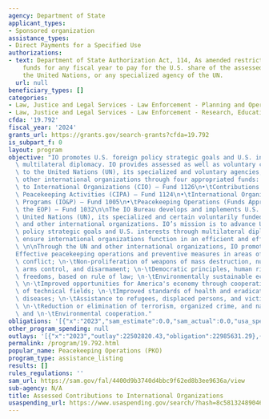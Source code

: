 ```yaml
---
agency: Department of State
applicant_types:
- Sponsored organization
assistance_types:
- Direct Payments for a Specified Use
authorizations:
- text: Department of State Authorization Act, 114, As amended restricts the use of
    funds for any fiscal year to pay for the U.S. share of the assessed budget of
    the United Nations, or any specialized agency of the UN.
  url: null
beneficiary_types: []
categories:
- Law, Justice and Legal Services - Law Enforcement - Planning and Operations
- Law, Justice and Legal Services - Law Enforcement - Research, Education, Training
cfda: '19.792'
fiscal_year: '2024'
grants_url: https://grants.gov/search-grants?cfda=19.792
is_subpart_f: 0
layout: program
objective: "IO promotes U.S. foreign policy strategic goals and U.S. interests through\
  \ multilateral diplomacy. IO provides assessed as well as voluntary contributions\
  \ to the United Nations (UN), its specialized and voluntary agencies, and certain\
  \ other international organizations through four appropriated funds: \n\n•\tContributions\
  \ to International Organizations (CIO) – Fund 1126\n•\tContributions for International\
  \ Peacekeeping Activities (CIPA) – Fund 1124\n•\tInternational Organizations and\
  \ Programs (IO&P) – Fund 1005\n•\tPeacekeeping Operations (Funds Appropriated to\
  \ the EOP) – Fund 1032\n\nThe IO Bureau develops and implements U.S. policy in the\
  \ United Nations (UN), its specialized and certain voluntarily funded agencies,\
  \ and other international organizations. IO’s mission is to advance U.S. foreign\
  \ policy strategic goals and U.S. interests through multilateral diplomacy, and\
  \ ensure international organizations function in an efficient and effective manner.\
  \ \n\nThrough the UN and other international organizations, IO promotes:\n\n·\t\
  Effective peacekeeping operations and preventive measures in areas of potential\
  \ conflict; \n·\tNon-proliferation of weapons of mass destruction, nuclear safeguards,\
  \ arms control, and disarmament; \n·\tDemocratic principles, human rights and fundamental\
  \ freedoms, based on rule of law; \n·\tEnvironmentally sustainable economic growth;\
  \ \n·\tImproved opportunities for America's economy through cooperation in a variety\
  \ of technical fields; \n·\tImproved standards of health and eradication of major\
  \ diseases; \n·\tAssistance to refugees, displaced persons, and victims of disaster;\
  \ \n·\tReduction or elimination of terrorism, organized crime, and narcotics trafficking;\
  \ and \n·\tEnvironmental cooperation."
obligations: '[{"x":"2023","sam_estimate":0.0,"sam_actual":0.0,"usa_spending_actual":22985631.29},{"x":"2024","sam_estimate":0.0,"sam_actual":0.0,"usa_spending_actual":13909832.04},{"x":"2025","sam_estimate":0.0,"sam_actual":0.0,"usa_spending_actual":0.0}]'
other_program_spending: null
outlays: '[{"x":"2023","outlay":22502820.43,"obligation":22985631.29},{"x":"2024","outlay":0.0,"obligation":13909832.04},{"x":"2025","outlay":0.0,"obligation":0.0}]'
permalink: /program/19.792.html
popular_name: Peacekeeping Operations (PKO)
program_type: assistance_listing
results: []
rules_regulations: ''
sam_url: https://sam.gov/fal/4400d9b3740d4bbc9f62ed8b3ee9636a/view
sub-agency: N/A
title: Assessed Contributions to International Organizations
usaspending_url: https://www.usaspending.gov/search/?hash=8c58132489046184948e92caeba35aec
---
```

